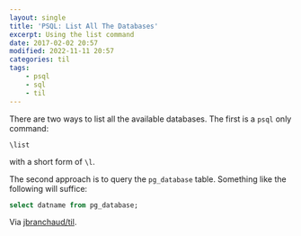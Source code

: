 ```yaml
---
layout: single
title: 'PSQL: List All The Databases'
excerpt: Using the list command
date: 2017-02-02 20:57
modified: 2022-11-11 20:57
categories: til
tags:
    - psql
    - sql
    - til
---
```


There are two ways to list all the available databases. The first is a
`psql` only command:

```psql
\list
```

with a short form of `\l`.

The second approach is to query the `pg_database` table. Something like the
following will suffice:

```sql
select datname from pg_database;
```

Via [jbranchaud/til](https://github.com/jbranchaud/til).
